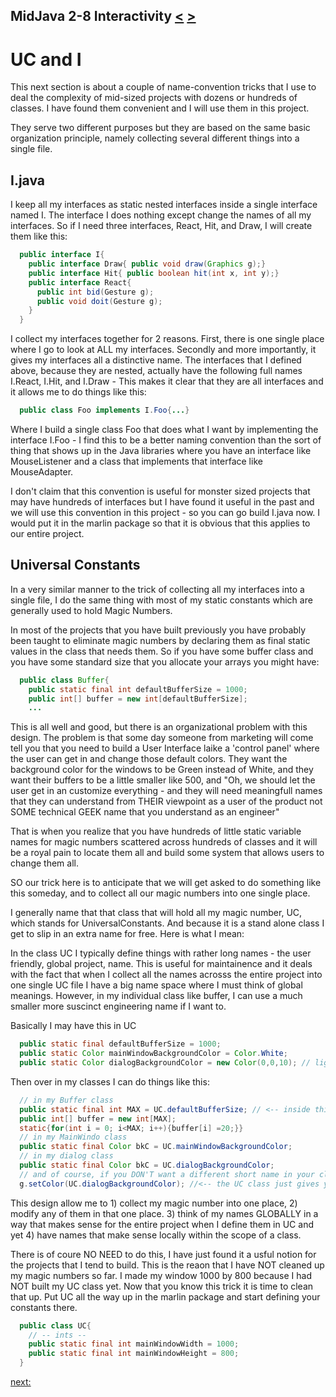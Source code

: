 ## MidJava 2-8 Interactivity [&LT;](MJ0207.md) [&GT;](MJ0209.md)
# UC and I
This next section is about a couple of name-convention tricks that I use to deal the complexity of mid-sized projects with dozens or hundreds of classes. I have found them convenient and I will use them in this project.

They serve two different purposes but they are based on the same basic organization principle, namely collecting several different things into a single file.

## I.java

I keep all my interfaces as static nested interfaces inside a single interface named I. The interface I does nothing except change the names of all my interfaces. So if I need three interfaces, React, Hit, and Draw, I will create them like this:

```java
  public interface I{
    public interface Draw{ public void draw(Graphics g);}
    public interface Hit{ public boolean hit(int x, int y);}
    public interface React{ 
      public int bid(Gesture g);
      public void doit(Gesture g);
    }
  } 
```

I collect my interfaces together for 2 reasons. First, there is one single place where I go to look at ALL my interfaces. Secondly and more importantly, it gives my interfaces all a distinctive name. The interfaces that I defined above, because they are nested, actually have the following full names I.React, I.Hit, and I.Draw - This makes it clear that they are all interfaces and it allows me to do things like this:

```java
  public class Foo implements I.Foo{...}
```

Where I build a single class Foo that does what I want by implementing the interface I.Foo - I find this to be a better naming convention than the sort of thing that shows up in the Java libraries where you have an interface like MouseListener and a class that implements that interface like MouseAdapter.

I don't claim that this convention is useful for monster sized projects that may have hundreds of interfaces but I have found it useful in the past and we will use this convention in this project - so you can go build I.java now. I would put it in the marlin package so that it is obvious that this applies to our entire project.

## Universal Constants

In a very similar manner to the trick of collecting all my interfaces into a single file, I do the same thing with most of my static constants which are generally used to hold Magic Numbers.

In most of the projects that you have built previously you have probably been taught to eliminate magic numbers by declaring them as final static values in the class that needs them. So if you have some buffer class and you have some standard size that you allocate your arrays you might have:

```java
  public class Buffer{
    public static final int defaultBufferSize = 1000;
    public int[] buffer = new int[defaultBufferSize];
    ...
  ```

This is all well and good, but there is an organizational problem with this design. The problem is that some day someone from marketing will come tell you that you need to build a User Interface laike a 'control panel' where the user can get in and change those default colors. They want the background color for the windows to be Green instead of White, and they want their buffers to be a little smaller like 500, and "Oh, we should let the user get in an customize everything - and they will need meaningfull names that they can understand from THEIR viewpoint as a user of the product not SOME technical GEEK name that you understand as an engineer"

That is when you realize that you have hundreds of little static variable names for magic numbers scattered across hundreds of classes and it will be a royal pain to locate them all and build some system that allows users to change them all. 

SO our trick here is to anticipate that we will get asked to do something like this someday, and to collect all our magic numbers into one single place.

I generally name that that class that will hold all my magic number, UC, which stands for UniversalConstants. And because it is a stand alone class I get to slip in an extra name for free. Here is what I mean:

In the class UC I typically define things with rather long names - the user friendly, global project, name. This is useful for maintainence and it deals with the fact that when I collect all the names acrosss the entire project into one single UC file I have a big name space where I must think of global meanings. However, in my individual class like buffer, I can use a much smaller more suscinct engineering name if I want to.

Basically I may have this in UC

```java
  public static final defaultBufferSize = 1000;
  public static Color mainWindowBackgroundColor = Color.White;
  public static Color dialogBackgroundColor = new Color(0,0,10); // light blue
```

Then over in my classes I can do things like this:
```java
  // in my Buffer class
  public static final int MAX = UC.defaultBufferSize; // <-- inside this class I can use the name MAX
  public int[] buffer = new int[MAX]; 
  static{for(int i = 0; i<MAX; i++){buffer[i] =20;}}
  // in my MainWindo class
  public static final Color bkC = UC.mainWindowBackgroundColor;
  // in my dialog class
  public static final Color bkC = UC.dialogBackgroundColor;
  // and of course, if you DON'T want a different short name in your class you can always use UC directly
  g.setColor(UC.dialogBackgroundColor); //<-- the UC class just gives you the OPTION to rename.
```

This design allow me to 1) collect my magic number into one place, 2) modify any of them in that one place. 3) think of my names GLOBALLY in a way that makes sense for the entire project when I define them in UC and yet 4) have names that make sense locally within the scope of a class. 

There is of coure NO NEED to do this, I have just found it a usful notion for the projects that I tend to build. This is the reaon that I have NOT cleaned up my magic numbers so far. I made my window 1000 by 800 because I had NOT built my UC class yet. Now that you know this trick it is time to clean that up. Put UC all the way up in the marlin package and start defining your constants there.

```java
  public class UC{
    // -- ints --
    public static final int mainWindowWidth = 1000;
    public static final int mainWindowHeight = 800;
  }  
```
[next: ](MJ0209.md)
